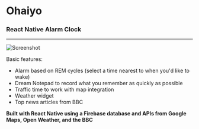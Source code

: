 
# Ohaiyo 
### React Native Alarm Clock

___

![Screenshot](https://user-images.githubusercontent.com/13547790/29738652-4f1af8de-89dd-11e7-948f-49305fabae7e.png)

Basic features:
 * Alarm based on REM cycles (select a time nearest to when you'd like to wake)
 * Dream Notepad to record what you remember as quickly as possible
 * Traffic time to work with map integration 
 * Weather widget 
 * Top news articles from BBC


__Built with React Native using a Firebase database and APIs from Google Maps, Open Weather, and the BBC__
